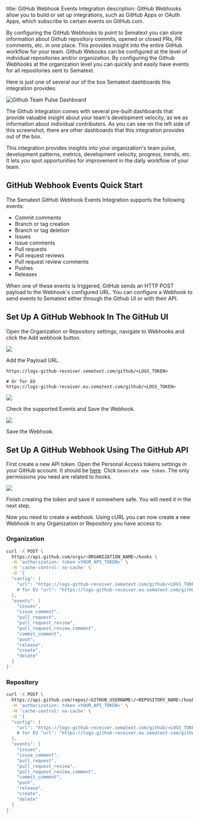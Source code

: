 title: GitHub Webhook Events Integration
description: GitHub Webhooks allow you to build or set up integrations, such as GitHub Apps or OAuth Apps, which subscribe to certain events on GitHub.com.

By configuring the GitHub Webhooks to point to Sematext you can store information about Github repository commits, opened or closed PRs, PR comments, etc. in one place. This provides insight into the entire GitHub workflow for your team. Github Webooks can be configured at the level of individual repositories and/or organization. By configuring the Github Webhooks at the organization level you can quickly and easily have events for all repositories sent to Sematext. 

Here is just one of several our of the box Sematext dashboards this integration provides:

<img
  class="content-modal-image"
  alt="Github Team Pulse Dashboard"
  src="/docs/images/logs/github-webhooks-team-pulse.png"
  title="Github Team Pulse Dashboard"
/>

The Github integration comes with several pre-built dashboards that provide valuable insight about your team's development velocity, as we as information about individual contributors. As you can see on the left side of this screenshot, there are other dashboards that this integration provides out of the box.

This integration provides insights into your organization's team pulse, development patterns, metrics, development velocity, progress, trends, etc. It lets you spot opportunities for improvement in the daily workflow of your team.

## GitHub Webhook Events Quick Start

The Sematext GitHub Webhook Events Integration supports the following events:

- Commit comments
- Branch or tag creation
- Branch or tag deletion
- Issues
- Issue comments
- Pull requests
- Pull request reviews
- Pull request review comments
- Pushes
- Releases

When one of these events is triggered, GitHub sends an HTTP POST payload to the Webhook's configured URL. You can configure a Webhook to send events to Sematext either through the Github UI or with their API.

## Set Up A GitHub Webhook In The GitHub UI

Open the Organization or Repository settings, navigate to Webhooks and click the Add webhook button.

![](https://cdn.sematext.com/images/github-settings-hooks-framed.png)

Add the Payload URL.

```
https://logs-github-receiver.sematext.com/github/<LOGS_TOKEN>

# Or for EU
https://logs-github-receiver.eu.sematext.com/github/<LOGS_TOKEN>
```

![](https://cdn.sematext.com/images/github-settings-manage-hooks-us-add-url-framed.png)

Check the supported Events and Save the Webhook.

![](https://cdn.sematext.com/images/github-settings-manage-hooks-pick-events-framed.png)

Save the Webhook.

## Set Up A GitHub Webhook Using The GitHub API

First create a new API token. Open the Personal Access tokens settings in your GitHub account. It should be <a href="https://github.com/settings/tokens" target="_blank" ref="nofollow">here</a>. Click `Generate new token`. The only permissions you need are related to hooks.

![](https://cdn.sematext.com/images/github-token-permissions-framed.png)

Finish creating the token and save it somewhere safe. You will need it in the next step.

Now you need to create a webhook. Using cURL you can now create a new Webhook in any Organization or Repository you have access to.

### Organization

```bash
curl -X POST \
  https://api.github.com/orgs/<ORGANIZATION_NAME>/hooks \
  -H 'authorization: token <YOUR_API_TOKEN>' \
  -H 'cache-control: no-cache' \
  -d '{ 
  "config": { 
    "url": "https://logs-github-receiver.sematext.com/github/<LOGS_TOKEN>" 
    # for EU "url": "https://logs-github-receiver.eu.sematext.com/github/<LOGS_TOKEN>" 
  }, 
  "events": [ 
    "issues", 
    "issue_comment", 
    "pull_request", 
    "pull_request_review", 
    "pull_request_review_comment", 
    "commit_comment", 
    "push", 
    "release", 
    "create", 
    "delete" 
  ] 
}'
```

### Repository

```bash
curl -X POST \
  https://api.github.com/repos/<GITHUB_USERNAME>/<REPOSITORY_NAME>/hooks \
  -H 'authorization: token <YOUR_API_TOKEN>' \
  -H 'cache-control: no-cache' \
  -d '{ 
  "config": { 
    "url": "https://logs-github-receiver.sematext.com/github/<LOGS_TOKEN>" 
    # for EU "url": "https://logs-github-receiver.eu.sematext.com/github/<LOGS_TOKEN>" 
  }, 
  "events": [ 
    "issues", 
    "issue_comment", 
    "pull_request", 
    "pull_request_review", 
    "pull_request_review_comment", 
    "commit_comment", 
    "push", 
    "release", 
    "create", 
    "delete" 
  ] 
}'
```
